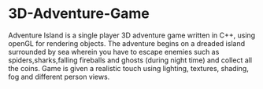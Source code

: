 3D-Adventure-Game
=================

Adventure Island is a single player 3D adventure game written in C++, using openGL for rendering objects. The adventure begins on a dreaded island surrounded by sea wherein you have to escape enemies such as spiders,sharks,falling fireballs and ghosts (during night time) and collect all the coins. Game is given a realistic touch using lighting, textures, shading, fog and different person views. 
